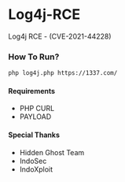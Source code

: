 # Log4j-RCE
Log4j RCE - (CVE-2021-44228)

### How To Run?
```sh
php log4j.php https://1337.com/
```

#### Requirements
- PHP CURL
- PAYLOAD

#### Special Thanks
- Hidden Ghost Team
- IndoSec
- IndoXploit
